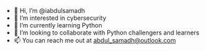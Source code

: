 - 👋 Hi, I’m @iabdulsamadh
- 👀 I’m interested in cybersecurity 
- 🌱 I’m currently learning Python
- 💞️ I’m looking to collaborate with Python challengers and learners 
- 📫 You can reach me out at abdul_samadh@outlook.com

<!---
iabdulsamadh/iabdulsamadh is a ✨ special ✨ repository because its `README.md` (this file) appears on your GitHub profile.
You can click the Preview link to take a look at your changes.
--->
